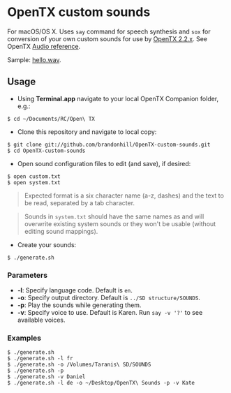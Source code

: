 # OpenTX custom sounds

For macOS/OS X. Uses `say` command for speech synthesis and `sox` for conversion of your own custom sounds for use by [OpenTX 2.2.x](http://www.open-tx.org/2017/05/30/opentx-2.2.0). See OpenTX [Audio reference](https://opentx.gitbooks.io/manual-for-opentx-2-2/content/advanced/audio.html).

Sample: [hello.wav](https://github.com/brandonhill/OpenTX-custom-sounds/blob/master/samples/hello.wav).

## Usage

* Using **Terminal.app** navigate to your local OpenTX Companion folder, e.g.:

```
$ cd ~/Documents/RC/Open\ TX
```

* Clone this repository and navigate to local copy:

```
$ git clone git://github.com/brandonhill/OpenTX-custom-sounds.git
$ cd OpenTX-custom-sounds
```

* Open sound configuration files to edit (and save), if desired:

```
$ open custom.txt
$ open system.txt
```

> Expected format is a six character name (a-z, dashes) and the text to be read, separated by a tab character.

> Sounds in `system.txt` should have the same names as and will overwrite existing system sounds or they won't be usable (without editing sound mappings).

* Create your sounds:

```
$ ./generate.sh
```

### Parameters

* **-l**: Specify language code. Default is `en`.
* **-o**: Specify output directory. Default is `../SD structure/SOUNDS`.
* **-p**: Play the sounds while generating them.
* **-v**: Specify voice to use. Default is Karen. Run `say -v '?'` to see available voices.

### Examples

```
$ ./generate.sh
$ ./generate.sh -l fr
$ ./generate.sh -o /Volumes/Taranis\ SD/SOUNDS
$ ./generate.sh -p
$ ./generate.sh -v Daniel
$ ./generate.sh -l de -o ~/Desktop/OpenTX\ Sounds -p -v Kate
```

